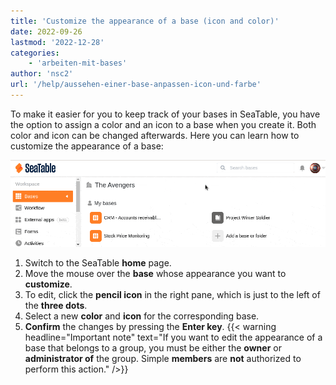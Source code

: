 ```yaml
---
title: 'Customize the appearance of a base (icon and color)'
date: 2022-09-26
lastmod: '2022-12-28'
categories:
    - 'arbeiten-mit-bases'
author: 'nsc2'
url: '/help/aussehen-einer-base-anpassen-icon-und-farbe'
---
```


To make it easier for you to keep track of your bases in SeaTable, you have the option to assign a color and an icon to a base when you create it. Both color and icon can be changed afterwards. Here you can learn how to customize the appearance of a base:

![Customize the appearance of a base (icon and color)](images/change-the-look-of-a-base-3.gif)

1. Switch to the SeaTable **home** page.
2. Move the mouse over the **base** whose appearance you want to **customize**.
3. To edit, click the **pencil icon** in the right pane, which is just to the left of the **three dots**.
4. Select a new **color** and **icon** for the corresponding base.
5. **Confirm** the changes by pressing the **Enter key**.
   {{< warning  headline="Important note"  text="If you want to edit the appearance of a base that belongs to a group, you must be either the **owner** or **administrator of** the group. Simple **members** are **not** authorized to perform this action." />}}
